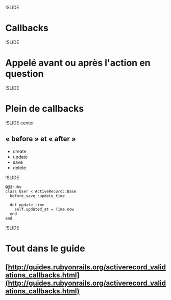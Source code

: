 !SLIDE

# Callbacks

!SLIDE

# Appelé avant ou après l'action en question

!SLIDE

# Plein de callbacks

!SLIDE center

## « before » et « after »

 * create
 * update
 * save
 * delete

!SLIDE

    @@@ruby
    class User < ActiveRecord::Base
      before_save :update_time

      def update_time
        self.updated_at = Time.now
      end
    end

!SLIDE

# Tout dans le guide
## [http://guides.rubyonrails.org/activerecord_validations_callbacks.html](http://guides.rubyonrails.org/activerecord_validations_callbacks.html)
